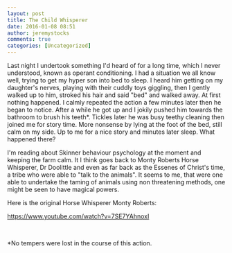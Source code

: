 ```yaml
---
layout: post
title: The Child Whisperer
date: 2016-01-08 08:51
author: jeremystocks
comments: true
categories: [Uncategorized]
---
```

Last night I undertook something I'd heard of for a long time, which I never understood, known as operant conditioning. I had a situation we all know well, trying to get my hyper son into bed to sleep. I heard him getting on my daughter's nerves, playing with their cuddly toys giggling, then I gently walked up to him, stroked his hair and said "bed" and walked away. At first nothing happened. I calmly repeated the action a few minutes later then he began to notice. After a while he got up and I jokily pushed him towards the bathroom to brush his teeth*. Tickles later he was busy teethy cleaning then joined me for story time. More nonsense by lying at the foot of the bed, still calm on my side. Up to me for a nice story and minutes later sleep. What happened there?

I'm reading about Skinner behaviour psychology at the moment and keeping the farm calm. It I think goes back to Monty Roberts Horse Whisperer, Dr Doolittle and even as far back as the Essenes of Christ's time, a tribe who were able to "talk to the animals". It seems to me, that were one able to undertake the taming of animals using non threatening methods, one might be seen to have magical powers.

Here is the original Horse Whisperer Monty Roberts:

https://www.youtube.com/watch?v=7SE7YAhnoxI

&nbsp;

*No tempers were lost in the course of this action.
